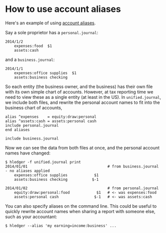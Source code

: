 # How to use account aliases

Here's an example of using [account aliases](manual.html#account-aliases).

Say a sole proprietor has a `personal.journal`:

    2014/1/2
        expenses:food  $1
        assets:cash

and a `business.journal`:

    2014/1/1
        expenses:office supplies  $1
        assets:business checking

So each entity (the business owner, and the business) has their own file with its own simple chart of accounts.
However, at tax reporting time we need to view these as a single entity (at least in the US).
In `unified.journal`, we include both files, and rewrite the personal
account names to fit into the business chart of accounts,

    alias ^expenses    = equity:draw:personal
    alias ^assets:cash = assets:personal cash
    include personal.journal
    end aliases

    include business.journal

Now we can see the data from both files at once, and the personal account names have changed:

    $ hledger -f unified.journal print
    2014/01/01                                    # from business.journal - no aliases applied
        expenses:office supplies            $1
        assets:business checking           $-1

    2014/01/02                                    # from personal.journal
        equity:draw:personal:food            $1   # <- was expenses:food
        assets:personal cash                $-1   # <- was assets:cash

You can also specify aliases on the command line. This could be useful to
quickly rewrite account names when sharing a report with someone else, such as
your accountant:

    $ hledger --alias 'my earning=income:business' ...

